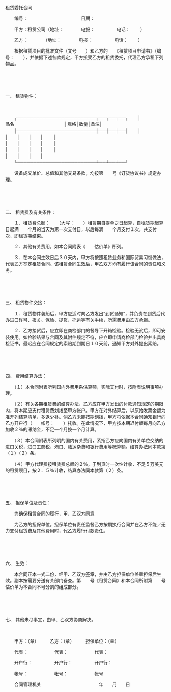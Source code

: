 



租赁委托合同



 

　　编号：　　　　　　　　　　　　日期：

　　甲方：租赁公司（地址：　　　　电报：　　　　　电话：　　 ）

　　乙方：　　　　（地址：　　　　电报：　　　　　电话：　　 ）

　　根据租赁项目的批准文件（文号　　）和乙方的　　《租赁项目申请书》（编号：　　），并依据下述各款规定，甲方接受乙方的租赁委托，代理乙方承租下列物品。

　　

　　

一、
租赁物件：

　　


　　┌─────────────────────────┬──┬──┬──┐
　　│　　　　　　　　　　　 品名　　　　　　　　　　　 │规格│数量│备注│
　　├─────────────────────────┼──┼──┼──┤
　　│　　　　　　　　　　　　　　　　　　　　　　　　　│　　│　　│　　│
　　│　　　　　　　　　　　　　　　　　　　　　　　　　│　　│　　│　　│
　　│　　　　　　　　　　　　　　　　　　　　　　　　　│　　│　　│　　│
　　│　　　　　　　　　　　　　　　　　　　　　　　　　│　　│　　│　　│
　　└─────────────────────────┴──┴──┴──┘
　　


　　设备成交单价、总值和其他交易条款，均按第　　号《订货协议书》规定办理。

　　

　　

二、
租赁费及有关条件：

　　１．租赁费总额：　　（大写：　　）租赁期自提单之日起算，自租赁期起算日起满　　个月的当天为第一次支付日，以后每满　　个月支付１次，共支付　　次，即租赁期结束。

　　２．其他有关费用，如本合同附表《　　估价单》所列。

　　３．在本合同生效日后３０天内，甲方将按照租赁业务和国际贸易习惯做法，代表乙方签定租赁合同。该租赁合同生效后，甲乙双方均有履行该合同的责任和义务。

　　

　　

三、
租赁物件交接：

　　１．租赁物件装船后，甲方应适时向乙方发出“到货通知”，并负责在到货后代办进口许可、报关、保险、提货、托运等有关手续，所需费用由乙方承担。

　　２．乙方接货后，应立即在商检部门的督导下开箱检验。检验无讹后，即可安装使用。如检验结果与合同及其附件规定不符，应立即申请商检部门检验并出具商检证书，最迟应在合同规定的索赔期到期日１０天前，通知甲方对外提出索赔。

　　

　　

四、
费用结算办法：

　　（１）本合同附表所列国内外费用系估算额，实际支付时，按附表说明事项办理。

　　（２）有关各期租赁费的结算办法，乙方应在甲方发出的付款通知规定的期限内，将本期应支付租赁费划拨至甲方帐户。甲方在对外结算后，以原始发票金额为准开列结算清单，多退少补。倘乙方未能按期划拨，甲方将依据本合同通知银行向乙方开户行（　　帐号：　　）托收。在此情况下，甲方按本期迟付额每月向乙方加收２％的滞纳金，不足一个月按一个月计算。

　　（３）本合同附表所列明的国内有关费用，系指乙方应向国内有关单位交纳的进口关税，进口工商税、港口、陆运杂费和银行费用等概算额。结算办法同本款第（１）（２）条。

　　（４）甲方代理费按租赁费总额的２％，于到货时一次性计收，不足５万美元的租赁项目，按２．５％计收，结算办法同本款第（２）条。

　　

　　

五、
担保单位及责任：

　　为确保租赁合同的履行，甲、乙双方同意

　　为乙方的担保单位。担保单位有责任监督乙方按期执行合同并在乙方不能／无力支付租赁费及其他费用时，代乙方履行付款责任。

　　

　　

六、
生效：

　　本合同正本一式二份，经甲、乙双方签章，并由乙方担保单位盖章担保后生效。副本按需要分送有关部门备查。第　　号《租赁合同》和本合同所附第　　号估价单为本合同不可分割的组成部分。

　　

　　

七、
其他未尽事宜，由甲、乙双方协商解决。

　　

　　甲方：（章）　　　乙方：（章）　　　担保单位：（章）

　　代表：　　　　　　代表：　　　　　　代表：

　　开户行：　　　　　开户行：　　　　　开户行：

　　帐号：　　　　　　帐号：　　　　　　帐号

　　合同管理机关　　　　　　　　　　　　　年　　月　　日